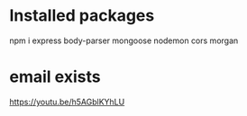 # Installed packages

npm i
express
body-parser
mongoose
nodemon
cors
morgan

# email exists

https://youtu.be/h5AGblKYhLU
